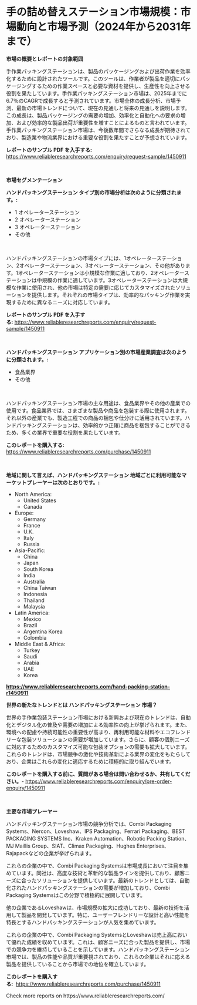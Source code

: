 <p><h1>手の詰め替えステーション市場規模：市場動向と市場予測（2024年から2031年まで）</h1></p><p><strong>市場の概要とレポートの対象範囲</strong></p>
<p><p>手作業パッキングステーションは、製品のパッケージングおよび出荷作業を効率化するために設計されたツールです。このツールは、作業者が製品を適切にパッケージングするための作業スペースと必要な資材を提供し、生産性を向上させる役割を果たしています。手作業パッキングステーション市場は、2025年までに6.7％のCAGRで成長すると予測されています。市場全体の成長分析、市場予測、最新の市場トレンドについて、現在の見通しと将来の見通しを説明します。この成長は、製品パッケージングの需要の増加、効率化と自動化への要求の増加、および効率的な製品出荷が重要性を増すことによるものと言われています。手作業パッキングステーション市場は、今後数年間でさらなる成長が期待されており、製造業や物流業界における重要な役割を果たすことが予想されています。</p></p>
<p><strong>レポートのサンプル PDF を入手する:</strong> <a href="https://www.reliableresearchreports.com/enquiry/request-sample/1450911">https://www.reliableresearchreports.com/enquiry/request-sample/1450911</a></p>
<p>&nbsp;</p>
<p><strong>市場セグメンテーション</strong></p>
<p><strong>ハンドパッキングステーション タイプ別の市場分析は次のように分類されます。:</strong></p>
<p><ul><li>1 オペレーターステーション</li><li>2 オペレーターステーション</li><li>3 オペレーターステーション</li><li>その他</li></ul></p>
<p>&nbsp;</p>
<p><p>ハンドパッキングステーションの市場タイプには、1オペレーターステーション、2オペレーターステーション、3オペレーターステーション、その他があります。1オペレーターステーションは小規模な作業に適しており、2オペレーターステーションは中規模の作業に適しています。3オペレーターステーションは大規模な作業に使用され、他の市場は特定の需要に応じてカスタマイズされたソリューションを提供します。それぞれの市場タイプは、効率的なパッキング作業を実現するために異なるニーズに対応しています。</p></p>
<p><strong>レポートのサンプル PDF を入手する:</strong>&nbsp;<a href="https://www.reliableresearchreports.com/enquiry/request-sample/1450911">https://www.reliableresearchreports.com/enquiry/request-sample/1450911</a></p>
<p>&nbsp;</p>
<p><strong> ハンドパッキングステーション アプリケーション別の市場産業調査は次のように分類されます。:</strong></p>
<p><ul><li>食品業界</li><li>その他</li></ul></p>
<p>&nbsp;</p>
<p><p>ハンドパッキングステーション市場の主な用途は、食品業界やその他の産業での使用です。食品業界では、さまざまな製品や商品を包装する際に使用されます。それ以外の産業でも、製造工程での商品の梱包や仕分けに活用されています。ハンドパッキングステーションは、効率的かつ正確に商品を梱包することができるため、多くの業界で重要な役割を果たしています。</p></p>
<p><strong>このレポートを購入する:</strong>&nbsp; <a href="https://www.reliableresearchreports.com/purchase/1450911">https://www.reliableresearchreports.com/purchase/1450911</a></p>
<p>&nbsp;</p>
<p><strong>地域に関して言えば、ハンドパッキングステーション 地域ごとに利用可能なマーケットプレーヤーは次のとおりです。:</strong></p>
<p><ul>
    <li>
        North America:
        <ul>
            <li>United States</li>
            <li>Canada</li>
        </ul>
    </li>
    <li>
        Europe:
        <ul>
            <li>Germany</li>
            <li>France</li>
            <li>U.K.</li>
            <li>Italy</li>
            <li>Russia</li>
        </ul>
    </li>
    <li>
        Asia-Pacific:
        <ul>
            <li>China</li>
            <li>Japan</li>
            <li>South Korea</li>
            <li>India</li>
            <li>Australia</li>
            <li>China Taiwan</li>
            <li>Indonesia</li>
            <li>Thailand</li>
            <li>Malaysia</li>
        </ul>
    </li>
    <li>
        Latin America:
        <ul>
            <li>Mexico</li>
            <li>Brazil</li>
            <li>Argentina Korea</li>
            <li>Colombia</li>
        </ul>
    </li>
    <li>
        Middle East & Africa:
        <ul>
            <li>Turkey</li>
            <li>Saudi</li>
            <li>Arabia</li>
            <li>UAE</li>
            <li>Korea</li>
        </ul>
    </li>
    </ul></p>
<p><strong><a href="https://www.reliableresearchreports.com/hand-packing-station-r1450911">https://www.reliableresearchreports.com/hand-packing-station-r1450911</a></strong>&nbsp;</p>
<p><strong>世界の新たなトレンドとは ハンドパッキングステーション 市場？</strong></p>
<p><p>世界の手作業包装ステーション市場における新興および現在のトレンドは、自動化とデジタル化の普及や需要の増加による効率性の向上が挙げられます。また、環境への配慮や持続可能性の重要性が高まり、再利用可能な材料やエコフレンドリーな包装ソリューションの需要が増加しています。さらに、顧客の個別ニーズに対応するためのカスタマイズ可能な包装オプションの需要も拡大しています。これらのトレンドは、市場競争の激化や技術革新による業界の変化をもたらしており、企業はこれらの変化に適応するために積極的に取り組んでいます。</p></p>
<p><strong>このレポートを購入する前に、質問がある場合は問い合わせるか、共有してください。</strong>- <a href="https://www.reliableresearchreports.com/enquiry/pre-order-enquiry/1450911">https://www.reliableresearchreports.com/enquiry/pre-order-enquiry/1450911</a></p>
<p>&nbsp;</p>
<p><strong>主要な市場プレーヤー</strong></p>
<p><p>ハンドパッキングステーション市場の競争分析では、Combi Packaging Systems、Nercon、Loveshaw、IPS Packaging、Ferrari Packaging、BEST PACKAGING SYSTEMS Inc、Kraken Automation、Robotic Packing Station、MJ Maillis Group、SIAT、Climax Packaging、Hughes Enterprises、Rajapackなどの企業が挙げられます。</p><p>これらの企業の中で、Combi Packaging Systemsは市場成長において注目を集めています。同社は、高度な技術と革新的な製品ラインを提供しており、顧客ニーズに合ったソリューションを提供しています。最新のトレンドとしては、自動化されたハンドパッキングステーションの需要が増加しており、Combi Packaging Systemsはこの分野で積極的に展開しています。</p><p>他の企業であるLoveshawは、市場規模の拡大に成功しており、最新の技術を活用して製品を開発しています。特に、ユーザーフレンドリーな設計と高い性能を特長とするハンドパッキングステーションが人気を集めています。</p><p>これらの企業の中で、Combi Packaging SystemsとLoveshawは売上高において優れた成績を収めています。これは、顧客ニーズに合った製品を提供し、市場での競争力を維持していることを示しています。ハンドパッキングステーション市場では、製品の性能や品質が重要視されており、これらの企業はそれに応える製品を提供していることから市場での地位を確立しています。</p></p>
<p><strong>このレポートを購入する:</strong>&nbsp;&nbsp;<a href="https://www.reliableresearchreports.com/purchase/1450911">https://www.reliableresearchreports.com/purchase/1450911</a></p>
<p>Check more reports on https://www.reliableresearchreports.com/</p>